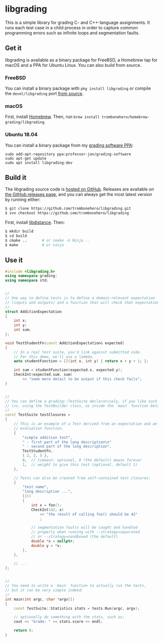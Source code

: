 # libgrading

This is a simple library for grading C- and C++-language assignments.
It runs each test case in a child process in order to capture common
programming errors such as infinite loops and segmentation faults.

## Get it

libgrading is available as a binary package for FreeBSD, a Homebrew tap for
macOS and a PPA for Ubuntu Linux.
You can also build from source.

### FreeBSD

You can install a binary package with `pkg install libgrading`
or compile the `devel/libgrading` port
[from source](https://www.freebsd.org/doc/en_US.ISO8859-1/books/handbook/ports-using.html).

### macOS

First, install [Homebrew](https://brew.sh).
Then, run
`brew install trombonehero/homebrew-grading/libgrading`.

### Ubuntu 18.04

You can install a binary package from my
[grading software PPA](https://launchpad.net/~professor-jon/+archive/ubuntu/grading-software):

```terminal
sudo add-apt-repository ppa:professor-jon/grading-software
sudo apt-get update
sudo apt install libgrading-dev
```


## Build it

The libgrading source code is
[hosted on GitHub](https://github.com/trombonehero/libgrading).
Releases are available on
[the GitHub releases page](https://github.com/trombonehero/libgrading/releases),
and you can always get the most latest version by running either:

~~~sh
$ git clone https://github.com/trombonehero/libgrading.git
$ svn checkout https://github.com/trombonehero/libgrading
~~~

First, install [libdistance](http://monkey.org/~jose/software/libdistance/).
Then:

~~~sh
$ mkdir build
$ cd build
$ cmake ..       # or cmake -G Ninja ..
$ make           # or ninja
~~~

## Use it

~~~cpp
#include <libgrading.h>
using namespace grading;
using namespace std;


//
// One way to define tests is to define a domain-relevant expectation
// (inputs and outputs) and a function that will check that expectation:
//
struct AdditionExpectation
{
	int x;
	int y;
	int sum;
};

void TestStudentFn(const AdditionExpectation& expected)
{
	// In a real test suite, you'd link against submitted code.
	// For this demo, we'll use a lambda.
	auto studentFunction = [](int x, int y) { return x + y + 1; };

	int sum = studentFunction(expected.x, expected.y);
	CheckInt(expected.sum, sum)
		<< "some more detail to be output if this check fails";
}


//
// You can define a grading::TestSuite declaratively, if you like such things
// (vs. using the TestBuilder class, as inside the `main` function below):
//
const TestSuite testClosures =
{
	// This is an example of a Test derived from an expectation and an
	// evaluation function.
	{
		"simple addition test",
		" - first part of the long description\n"
		" - second part of the long description",
		TestStudentFn,
		{ 2, 2, 5 },
		0,	// timeout: optional, 0 (the default) means forever
		1,	// weight to give this test (optional, default 1)
	},

	// Tests can also be created from self-contained test closures:
	{
		"test name",
		"long description ...",
		[]()
		{
			int x = foo();
			CheckInt(42, x)
				<< "the result of calling foo() should be 42"
				;

			// segmentation faults will be caught and handled
			// properly when running with --strategy=separated
			// or --strategy=sandboxed (the default)
			double *x = nullptr;
			double y = *x;
		},
	},

	// ...
};


//
// You need to write a `main` function to actually run the tests,
// but it can be very simple indeed:
//
int main(int argc, char *argv[])
{
	const TestSuite::Statistics stats = tests.Run(argc, argv);

	// optionally do something with the stats, such as:
	cout << "Grade: " << stats.score << endl;

	return 0;
}
~~~
